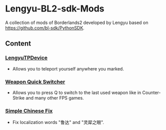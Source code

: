 # Lengyu-BL2-sdk-Mods

A collection of mods of Borderlands2 developed by Lengyu based on https://github.com/bl-sdk/PythonSDK.

## Content

### [LengyuTPDevice](https://raw.githubusercontent.com/aa3615058/Lengyu-BL2-sdk-Mods/main/LengyuTPDevice/LengyuTPDevice.zip)

 - Allows you to teleport yourself anywhere you marked. 

### [Weapon Quick Switcher](https://raw.githubusercontent.com/aa3615058/Lengyu-BL2-sdk-Mods/main/WeaponQuickSwitcher/WeaponQuickSwitcher.zip)

- Allows you to press Q to switch to the last used weapon like in Counter-Strike and many other FPS games.

### [Simple Chinese Fix](https://raw.githubusercontent.com/aa3615058/Lengyu-BL2-sdk-Mods/main/SimpleChineseFix/SimpleChineseFix.zip)

 - Fix localization words "鲁达" and "灵犀之眼".

